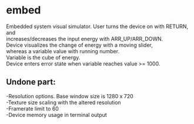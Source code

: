 # embed  
Embedded system visual simulator. User turns the device on with RETURN, and  
increases/decreases the input energy with ARR_UP/ARR_DOWN.  
Device visualizes the change of energy with a moving slider,  
whereas a variable value with running number.  
Variable is the cube of energy.  
Device enters error state when variable reaches value >= 1000.  
  
  
## Undone part:  
-Resolution options. Base window size is 1280 x 720  
-Texture size scaling with the altered resolution  
-Framerate limit to 60  
-Device memory usage in terminal output  
